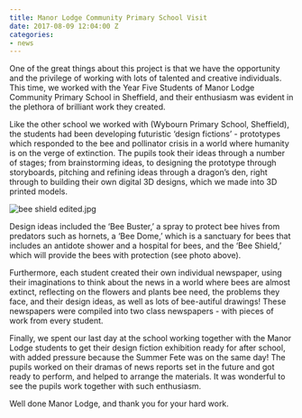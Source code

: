 ```yaml
---
title: Manor Lodge Community Primary School Visit
date: 2017-08-09 12:04:00 Z
categories:
- news
---
```


One of the great things about this project is that we have the opportunity and the privilege of working with lots of talented and creative individuals. This time, we worked with the Year Five Students of Manor Lodge Community Primary School in Sheffield, and their enthusiasm was evident in the plethora of brilliant work they created.

Like the other school we worked with (Wybourn Primary School, Sheffield), the students had been developing futuristic ‘design fictions’ - prototypes which responded to the bee and pollinator crisis in a world where humanity is on the verge of extinction. The pupils took their ideas through a number of stages; from brainstorming ideas, to designing the prototype through storyboards, pitching and refining ideas through a dragon’s den, right through to building their own digital 3D designs, which we made into 3D printed models.


![bee shield edited.jpg](/uploads/bee%20shield%20edited.jpg)

Design ideas included the ‘Bee Buster,’ a spray to protect bee hives from predators such as hornets, a ‘Bee Dome,’ which is a sanctuary for bees that includes an antidote shower and a hospital for bees, and the ‘Bee Shield,’ which will provide the bees with protection (see photo above).

Furthermore, each student created their own individual newspaper, using their imaginations to think about the news in a  world where bees are almost extinct, reflecting on the flowers and plants bee need, the problems they face, and their design ideas, as well as lots of bee-autiful drawings! These newspapers were compiled into two class newspapers - with pieces of work from every student.

Finally, we spent our last day at the school working together with the Manor Lodge students to get their design fiction exhibition ready for after school, with added pressure because the Summer Fete was on the same day! The pupils worked on their dramas of news reports set in the future and got ready to perform, and helped to arrange the materials. It was wonderful to see the pupils work together with such enthusiasm.

Well done Manor Lodge, and thank you for your hard work.